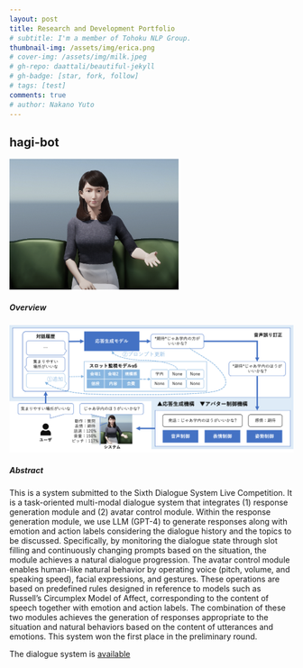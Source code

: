 ```yaml
---
layout: post
title: Research and Development Portfolio
# subtitle: I'm a member of Tohoku NLP Group.
thumbnail-img: /assets/img/erica.png
# cover-img: /assets/img/milk.jpeg
# gh-repo: daattali/beautiful-jekyll
# gh-badge: [star, fork, follow]
# tags: [test]
comments: true
# author: Nakano Yuto
---
```


## hagi-bot

<img src="/assets/img/erica.png" width="300x300">

##### Overview
<img src="/assets/img/system_picture.png" width="800x400">

##### Abstract
This is a system submitted to the Sixth Dialogue System Live Competition. It is a task-oriented multi-modal dialogue system that integrates (1) response generation module and (2) avatar control module. Within the response generation module, we use LLM (GPT-4) to generate responses along with emotion and action labels considering the dialogue history and the topics to be discussed. Specifically, by monitoring the dialogue state through slot filling and continuously changing prompts based on the situation, the module achieves a natural dialogue progression. The avatar control module enables human-like natural behavior by operating voice (pitch, volume, and speaking speed), facial expressions, and gestures. These operations are based on predefined rules designed in reference to models such as Russell’s Circumplex Model of Affect, corresponding to the content of speech together with emotion and action labels. The combination of these two modules achieves the generation of responses appropriate to the situation and natural behaviors based on the content of utterances and emotions. This system won the first place in the preliminary round.

The dialogue system is [available](https://github.com/cl-tohoku/hagi-bot)
